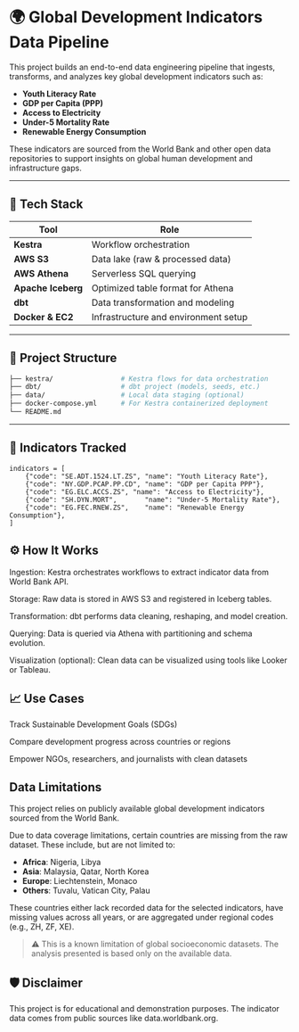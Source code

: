 # 🌍 Global Development Indicators Data Pipeline

This project builds an end-to-end data engineering pipeline that ingests, transforms, and analyzes key global development indicators such as:

- **Youth Literacy Rate**
- **GDP per Capita (PPP)**
- **Access to Electricity**
- **Under-5 Mortality Rate**
- **Renewable Energy Consumption**

These indicators are sourced from the World Bank and other open data repositories to support insights on global human development and infrastructure gaps.

---

## 🚀 Tech Stack

| Tool            | Role                                |
|-----------------|--------------------------------------|
| **Kestra**      | Workflow orchestration               |
| **AWS S3**      | Data lake (raw & processed data)     |
| **AWS Athena**  | Serverless SQL querying              |
| **Apache Iceberg** | Optimized table format for Athena |
| **dbt**         | Data transformation and modeling     |
| **Docker & EC2**| Infrastructure and environment setup |

---

## 📂 Project Structure

```bash
├── kestra/                 # Kestra flows for data orchestration
├── dbt/                    # dbt project (models, seeds, etc.)
├── data/                   # Local data staging (optional)
├── docker-compose.yml      # For Kestra containerized deployment
└── README.md
```
---

## 🧪 Indicators Tracked

```
indicators = [
    {"code": "SE.ADT.1524.LT.ZS", "name": "Youth Literacy Rate"},
    {"code": "NY.GDP.PCAP.PP.CD", "name": "GDP per Capita PPP"},
    {"code": "EG.ELC.ACCS.ZS", "name": "Access to Electricity"},
    {"code": "SH.DYN.MORT",       "name": "Under-5 Mortality Rate"},
    {"code": "EG.FEC.RNEW.ZS",    "name": "Renewable Energy Consumption"},
]
```
## ⚙️ How It Works
Ingestion: Kestra orchestrates workflows to extract indicator data from World Bank API.

Storage: Raw data is stored in AWS S3 and registered in Iceberg tables.

Transformation: dbt performs data cleaning, reshaping, and model creation.

Querying: Data is queried via Athena with partitioning and schema evolution.

Visualization (optional): Clean data can be visualized using tools like Looker or Tableau.

## 📈 Use Cases
Track Sustainable Development Goals (SDGs)

Compare development progress across countries or regions

Empower NGOs, researchers, and journalists with clean datasets


## Data Limitations

This project relies on publicly available global development indicators sourced from the World Bank.

Due to data coverage limitations, certain countries are missing from the raw dataset. These include, but are not limited to:

- **Africa**: Nigeria, Libya
- **Asia**: Malaysia, Qatar, North Korea
- **Europe**: Liechtenstein, Monaco
- **Others**: Tuvalu, Vatican City, Palau

These countries either lack recorded data for the selected indicators, have missing values across all years, or are aggregated under regional codes (e.g., ZH, ZF, XE).

> ⚠️ This is a known limitation of global socioeconomic datasets. The analysis presented is based only on the available data.


## 🛡️ Disclaimer
This project is for educational and demonstration purposes. The indicator data comes from public sources like data.worldbank.org.
